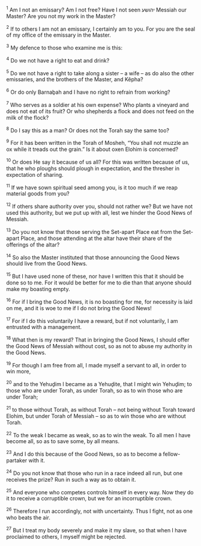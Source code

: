 <sup>1</sup> Am I not an emissary? Am I not free? Have I not seen יהושע Messiah our Master? Are you not my work in the Master?

<sup>2</sup> If to others I am not an emissary, I certainly am to you. For you are the seal of my office of the emissary in the Master.

<sup>3</sup> My defence to those who examine me is this:

<sup>4</sup> Do we not have a right to eat and drink?

<sup>5</sup> Do we not have a right to take along a sister – a wife – as do also the other emissaries, and the brothers of the Master, and Kĕpha?

<sup>6</sup> Or do only Barnaḇah and I have no right to refrain from working?

<sup>7</sup> Who serves as a soldier at his own expense? Who plants a vineyard and does not eat of its fruit? Or who shepherds a flock and does not feed on the milk of the flock?

<sup>8</sup> Do I say this as a man? Or does not the Torah say the same too?

<sup>9</sup> For it has been written in the Torah of Mosheh, “You shall not muzzle an ox while it treads out the grain.” Is it about oxen Elohim is concerned?

<sup>10</sup> Or does He say it because of us all? For this was written because of us, that he who ploughs should plough in expectation, and the thresher in expectation of sharing.

<sup>11</sup> If we have sown spiritual seed among you, is it too much if we reap material goods from you?

<sup>12</sup> If others share authority over you, should not rather we? But we have not used this authority, but we put up with all, lest we hinder the Good News of Messiah.

<sup>13</sup> Do you not know that those serving the Set-apart Place eat from the Set-apart Place, and those attending at the altar have their share of the offerings of the altar?

<sup>14</sup> So also the Master instituted that those announcing the Good News should live from the Good News.

<sup>15</sup> But I have used none of these, nor have I written this that it should be done so to me. For it would be better for me to die than that anyone should make my boasting empty.

<sup>16</sup> For if I bring the Good News, it is no boasting for me, for necessity is laid on me, and it is woe to me if I do not bring the Good News!

<sup>17</sup> For if I do this voluntarily I have a reward, but if not voluntarily, I am entrusted with a management.

<sup>18</sup> What then is my reward? That in bringing the Good News, I should offer the Good News of Messiah without cost, so as not to abuse my authority in the Good News.

<sup>19</sup> For though I am free from all, I made myself a servant to all, in order to win more,

<sup>20</sup> and to the Yehuḏim I became as a Yehuḏite, that I might win Yehuḏim; to those who are under Torah, as under Torah, so as to win those who are under Torah;

<sup>21</sup> to those without Torah, as without Torah – not being without Torah toward Elohim, but under Torah of Messiah – so as to win those who are without Torah.

<sup>22</sup> To the weak I became as weak, so as to win the weak. To all men I have become all, so as to save some, by all means.

<sup>23</sup> And I do this because of the Good News, so as to become a fellow-partaker with it.

<sup>24</sup> Do you not know that those who run in a race indeed all run, but one receives the prize? Run in such a way as to obtain it.

<sup>25</sup> And everyone who competes controls himself in every way. Now they do it to receive a corruptible crown, but we for an incorruptible crown.

<sup>26</sup> Therefore I run accordingly, not with uncertainty. Thus I fight, not as one who beats the air.

<sup>27</sup> But I treat my body severely and make it my slave, so that when I have proclaimed to others, I myself might be rejected.

